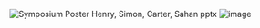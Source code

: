 ![Symposium Poster Henry, Simon, Carter, Sahan pptx](https://github.com/user-attachments/assets/3be4b1d6-1220-4a90-b55c-4d1823b00f0d)
![image](https://github.com/user-attachments/assets/8e7cc64c-a1dc-402e-8a69-fecd9b18cfce)
